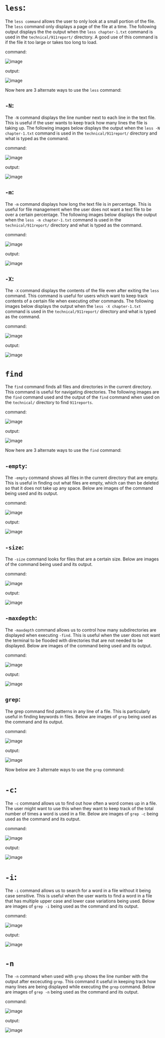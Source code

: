 # `less`:
The `less command` allows the user to only look at a small portion of the file. The `less` command only displays a page of the file at a time. The following output displays the the output when the `less chapter-1.txt` command is used in the `technical/911report/` directory. A good use of this command is if the file it too large or takes too long to load.

command:

![image](https://user-images.githubusercontent.com/114322700/198933841-794b5ed5-07e3-4955-bc7d-f183e0837c9f.png)

output:

![image](https://user-images.githubusercontent.com/114322700/198932074-277a5885-cc99-4730-a7fd-814180cd5ce0.png)

Now here are 3 alternate ways to use the `less` command:
## `-N`:
The `-N` command displays the line number next to each line in the text file. This is useful if the user wants to keep track how many lines the file is taking up. The following images below displays the output when the `less -N chapter-1.txt` command is used in the `technical/911report/` directory and what is typed as the command. 

command:

![image](https://user-images.githubusercontent.com/114322700/198934563-6ac57e89-57fd-475d-9fd4-8ad8b2040849.png)

output:

![image](https://user-images.githubusercontent.com/114322700/198934685-5bbb848d-98ba-4fd6-9401-46b295d05631.png)

## `-m`:
The `-m` command displays how long the text file is in percentage. This is useful for file management when the user does not want a text file to be over a certain percentage. The following images below displays the output when the `less -m chapter-1.txt` command is used in the `technical/911report/` directory and what is typed as the command. 

command:

![image](https://user-images.githubusercontent.com/114322700/198935432-cbc8cbf9-4bcf-4150-b5d0-115ce0f3ef65.png)

output:

![image](https://user-images.githubusercontent.com/114322700/198935302-9d58c49c-0cd4-4a46-b4be-4688a62ddc77.png)

## `-X`:
The `-X` command displays the contents of the file even after exiting the `less` command. This command is useful for users which want to keep track contents of a certain file when executing other commands. The following images below displays the output when the `less -X chapter-1.txt` command is used in the `technical/911report/` directory and what is typed as the command. 

command:

![image](https://user-images.githubusercontent.com/114322700/198936018-6c7c0064-7340-42c2-9577-7cad9614d96f.png)

output:

![image](https://user-images.githubusercontent.com/114322700/198936154-9c6f439a-f315-48ab-a058-5857c2ca7a2c.png)

# `find`
The `find` command finds all files and directories in the current directory. This command is useful for navigating directories. The following images are the `find` command used and the output of the `find` command when used on the `technical/` directory to find `911reports`.

command:

![image](https://user-images.githubusercontent.com/114322700/198937511-cb96adf2-ba37-456a-bb09-f602bbb84daf.png)

output:

![image](https://user-images.githubusercontent.com/114322700/198937624-8dd26036-2b67-4cb7-94ec-74d6f4595edb.png)

Now here are 3 alternate ways to use the `find` command:
## `-empty`:
The `-empty` command shows all files in the current directory that are empty. This is useful in finding out what files are empty, which can then be deleted so that it does not take up any space. Below are images of the command being used and its output.

command:

![image](https://user-images.githubusercontent.com/114322700/198938147-95da44d0-5ad7-4cf8-8da1-7775f917de3e.png)

output:

![image](https://user-images.githubusercontent.com/114322700/198938411-30c19d54-cc5e-444c-a7d3-f9273e0809ec.png)

## `-size`:
The `-size` command looks for files that are a certain size. Below are images of the command being used and its output.

command:

![image](https://user-images.githubusercontent.com/114322700/198938629-52ce94f1-825d-4496-8c5a-87764078f593.png)

output:

![image](https://user-images.githubusercontent.com/114322700/198938693-adfabe1b-b78d-44ee-94e9-cf2159cd2d29.png)

## `-maxdepth`:
The `-maxdepth` command allows us to control how many subdirectories are displayed when executing `-find`. This is useful when the user does not want the terminal to be flooded with directories that are not needed to be displayed.  Below are images of the command being used and its output.

command:

![image](https://user-images.githubusercontent.com/114322700/198939205-e507530e-241c-4b4f-8fff-388eac30453a.png)

output:

![image](https://user-images.githubusercontent.com/114322700/198939252-2e32207b-2479-4596-98a6-21353c3914aa.png)

## `grep`:
The grep command find patterns in any line of a file. This is particularly useful in finding keywords in files. Below are images of `grep` being used as the command and its output.

command:

![image](https://user-images.githubusercontent.com/114322700/198940021-b59682a3-d24e-4761-91fe-a0ffe2fb6399.png)

output:

![image](https://user-images.githubusercontent.com/114322700/198940115-c3934d27-5ee8-4ff5-9e91-743681b39755.png)

Now below are 3 alternate ways to use the `grep` command:
# `-c`:
The `-c` command allows us to find out how often a word comes up in a file. The user might want to use this when they want to keep track of the total number of times a word is used in a file. Below are images of `grep -c` being used as the command and its output.

command:

![image](https://user-images.githubusercontent.com/114322700/198940710-31ee2859-b88a-4b21-a9b6-806714215098.png)

output:

![image](https://user-images.githubusercontent.com/114322700/198940789-fee2939f-934e-4f84-be50-7fdd73c2c756.png)

# `-i`:
The `-i` command allows us to search for a word in a file without it being case sensitive. This is useful when the user wants to find a word in a file that has multiple upper case and lower case variations being used. Below are images of `grep -i` being used as the command and its output.

command:

![image](https://user-images.githubusercontent.com/114322700/198941873-b25a3b0c-2f31-433c-ab18-e61e56b29f74.png)

output:

![image](https://user-images.githubusercontent.com/114322700/198941911-f09b3ce6-c8a2-4a0d-b154-d9f29c1aa1b9.png)

# `-n`
The `-n` command when used with `grep` shows the line number with the output after excecuting `grep`. This command it useful in keeping track how many lines are being displayed while executing the `grep` command. Below are images of `grep -n` being used as the command and its output.

command:

![image](https://user-images.githubusercontent.com/114322700/198942193-682c74a1-a43e-44f0-ae4c-2e1be0aeedd3.png)

output:

![image](https://user-images.githubusercontent.com/114322700/198942239-44d1cac7-e8ad-4a76-a2c1-c6f168525ed2.png)



















